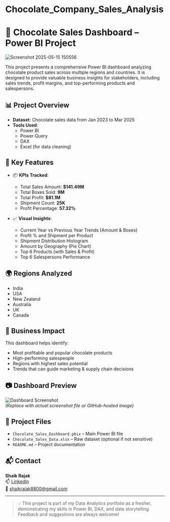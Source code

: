 # Chocolate_Company_Sales_Analysis
# 🍫 Chocolate Sales Dashboard – Power BI Project

![Screenshot 2025-05-15 150556](https://github.com/user-attachments/assets/de36c15f-9cd3-473a-8f62-56c054328310)


This project presents a comprehensive Power BI dashboard analyzing chocolate product sales across multiple regions and countries. It is designed to provide valuable business insights for stakeholders, including sales trends, profit margins, and top-performing products and salespersons.

## 📊 Project Overview

- **Dataset**: Chocolate sales data from Jan 2023 to Mar 2025  
- **Tools Used**:  
  - Power BI  
  - Power Query  
  - DAX  
  - Excel (for data cleaning)

## 🧩 Key Features

- 📦 **KPIs Tracked**:
  - Total Sales Amount: **$141.49M**
  - Total Boxes Sold: **9M**
  - Total Profit: **$81.1M**
  - Shipment Count: **25K**
  - Profit Percentage: **57.32%**

- 📈 **Visual Insights**:
  - Current Year vs Previous Year Trends (Amount & Boxes)
  - Profit % and Shipment per Product
  - Shipment Distribution Histogram
  - Amount by Geography (Pie Chart)
  - Top 6 Products (with Sales & Profit)
  - Top 6 Salespersons Performance

## 🌍 Regions Analyzed

- India
- USA
- New Zealand
- Australia
- UK
- Canada

## 🔎 Business Impact

This dashboard helps identify:
- Most profitable and popular chocolate products
- High-performing salespeople
- Regions with highest sales potential
- Trends that can guide marketing & supply chain decisions

## 📷 Dashboard Preview

![Dashboard Screenshot](your_image_file.png)  
*(Replace with actual screenshot file or GitHub-hosted image)*

## 📁 Project Files

- `Chocolate_Sales_Dashboard.pbix` – Main Power BI file
- `Chocolate_Sales_Data.xlsx` – Raw dataset (optional if not sensitive)
- `README.md` – Project documentation

## 📬 Contact

**Shaik Rajak**  
📫 [LinkedIn](https://www.linkedin.com/in/shaikrajak8800/)  
📧 shaikrajak8800@gmail.com

---

> 💡 This project is part of my Data Analytics portfolio as a fresher, demonstrating my skills in Power BI, DAX, and data storytelling. Feedback and suggestions are always welcome!
